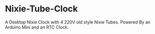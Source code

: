 # Nixie-Tube-Clock
A Desktop Nixie Clock with 4 220V old style Nixie Tubes. Powered By an Arduino Mini and an RTC Clock. 

